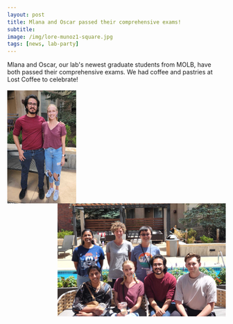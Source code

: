 ```yaml
---
layout: post  
title: Mlana and Oscar passed their comprehensive exams!  
subtitle:   
image: /img/lore-munoz1-square.jpg 
tags: [news, lab-party]  
---
```


Mlana and Oscar, our lab's newest graduate students from MOLB, have both passed their comprehensive exams. We had coffee and pastries at Lost Coffee to celebrate!
<br>
<br>
<img align="left" src="/img/lore-munoz1.jpg" style="width:159 !important;height:260px !important;" />
<img align="right" src="/img/lore-munoz2.jpg" style="width:388px !important;height:260px !important;" /> 

